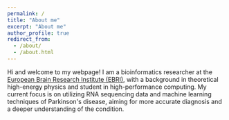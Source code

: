 ```yaml
---
permalink: /
title: "About me"
excerpt: "About me"
author_profile: true
redirect_from: 
  - /about/
  - /about.html
---
```


Hi and welcome to my webpage! I am a  bioinformatics researcher at the [European Brain Research Institute (EBRI)](https://www.ebri.it/), with a background in theoretical high-energy physics and student in high-performance computing. My current focus is on utilizing RNA sequencing data and machine learning techniques  of Parkinson's disease, aiming for more accurate diagnosis and a deeper understanding of the condition.
